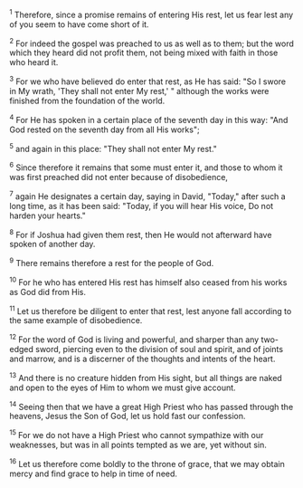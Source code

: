 <sup>1</sup> 
Therefore, since a promise remains of entering His rest, let us fear lest any of you seem to have come short of it. 

<sup>2</sup> 
For indeed the gospel was preached to us as well as to them; but the word which they heard did not profit them, not being mixed with faith in those who heard it. 

<sup>3</sup> 
For we who have believed do enter that rest, as He has said: "So I swore in My wrath, 'They shall not enter My rest,' " although the works were finished from the foundation of the world. 

<sup>4</sup> 
For He has spoken in a certain place of the seventh day in this way: "And God rested on the seventh day from all His works"; 

<sup>5</sup> 
and again in this place: "They shall not enter My rest." 

<sup>6</sup> 
Since therefore it remains that some must enter it, and those to whom it was first preached did not enter because of disobedience, 

<sup>7</sup> 
again He designates a certain day, saying in David, "Today," after such a long time, as it has been said: "Today, if you will hear His voice, Do not harden your hearts." 

<sup>8</sup> 
For if Joshua had given them rest, then He would not afterward have spoken of another day. 

<sup>9</sup> 
There remains therefore a rest for the people of God. 

<sup>10</sup> 
For he who has entered His rest has himself also ceased from his works as God did from His.

<sup>11</sup> 
Let us therefore be diligent to enter that rest, lest anyone fall according to the same example of disobedience. 

<sup>12</sup> 
For the word of God is living and powerful, and sharper than any two-edged sword, piercing even to the division of soul and spirit, and of joints and marrow, and is a discerner of the thoughts and intents of the heart. 

<sup>13</sup> 
And there is no creature hidden from His sight, but all things are naked and open to the eyes of Him to whom we must give account.

<sup>14</sup> 
Seeing then that we have a great High Priest who has passed through the heavens, Jesus the Son of God, let us hold fast our confession. 

<sup>15</sup> 
For we do not have a High Priest who cannot sympathize with our weaknesses, but was in all points tempted as we are, yet without sin. 

<sup>16</sup> 
Let us therefore come boldly to the throne of grace, that we may obtain mercy and find grace to help in time of need.